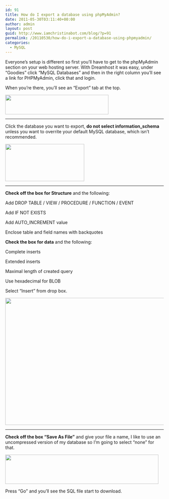 ```yaml
---
id: 91
title: How do I export a database using phpMyAdmin?
date: 2011-05-30T03:11:40+00:00
author: admin
layout: post
guid: http://www.iamchristinabot.com/blog/?p=91
permalink: /20110530/how-do-i-export-a-database-using-phpmyadmin/
categories:
  - MySQL
---
```

Everyone&#8217;s setup is different so first you&#8217;ll have to get to the phpMyAdmin section on your web hosting server. With Dreamhost it was easy, under &#8220;Goodies&#8221; click &#8220;MySQL Databases&#8221; and then in the right column you&#8217;ll see a link for PHPMyAdmin, click that and login.

When you&#8217;re there, you&#8217;ll see an &#8220;Export&#8221; tab at the top.
  
<img src="http://www.iamchristinabot.com/blog/wp-content/uploads/2011/05/Screen-shot-2011-05-29-at-10.28.03-PM.png" alt="" title="Screen shot 2011-05-29 at 10.28.03 PM" width="328" height="62" class="aligncenter size-full wp-image-92" srcset="http://www.iamchristinabot.com/blog/wp-content/uploads/2011/05/Screen-shot-2011-05-29-at-10.28.03-PM.png 328w, http://www.iamchristinabot.com/blog/wp-content/uploads/2011/05/Screen-shot-2011-05-29-at-10.28.03-PM-300x56.png 300w" sizes="(max-width: 328px) 100vw, 328px" />

* * *

Click the database you want to export, **do not select information_schema** unless you want to overrite your default MySQL database, which isn&#8217;t recommended.
  
<img src="http://www.iamchristinabot.com/blog/wp-content/uploads/2011/05/Screen-shot-2011-05-29-at-10.33.41-PM.png" alt="" title="Screen shot 2011-05-29 at 10.33.41 PM" width="251" height="118" class="aligncenter size-full wp-image-93" />

* * *

**Check off the box for Structure** and the following:
    
Add DROP TABLE / VIEW / PROCEDURE / FUNCTION / EVENT
    
Add IF NOT EXISTS
    
Add AUTO_INCREMENT value
    
Enclose table and field names with backquotes

**Check the box for data** and the following:
    
Complete inserts
    
Extended inserts
    
Maximal length of created query
    
Use hexadecimal for BLOB

Select &#8220;Insert&#8221; from drop box.

<img src="http://www.iamchristinabot.com/blog/wp-content/uploads/2011/05/Screen-shot-2011-05-29-at-10.37.11-PM.png" alt="" title="Screen shot 2011-05-29 at 10.37.11 PM" width="583" height="403" class="aligncenter size-full wp-image-94" srcset="http://www.iamchristinabot.com/blog/wp-content/uploads/2011/05/Screen-shot-2011-05-29-at-10.37.11-PM.png 583w, http://www.iamchristinabot.com/blog/wp-content/uploads/2011/05/Screen-shot-2011-05-29-at-10.37.11-PM-300x207.png 300w" sizes="(max-width: 583px) 100vw, 583px" />

* * *

**Check off the box &#8220;Save As File&#8221;** and give your file a name, I like to use an uncompressed version of my database so I&#8217;m going to select &#8220;none&#8221; for that.
  
<img src="http://www.iamchristinabot.com/blog/wp-content/uploads/2011/05/Screen-shot-2011-05-29-at-10.44.12-PM.png" alt="" title="Screen shot 2011-05-29 at 10.44.12 PM" width="487" height="93" class="aligncenter size-full wp-image-95" srcset="http://www.iamchristinabot.com/blog/wp-content/uploads/2011/05/Screen-shot-2011-05-29-at-10.44.12-PM.png 487w, http://www.iamchristinabot.com/blog/wp-content/uploads/2011/05/Screen-shot-2011-05-29-at-10.44.12-PM-300x57.png 300w" sizes="(max-width: 487px) 100vw, 487px" />

Press &#8220;Go&#8221; and you&#8217;ll see the SQL file start to download.